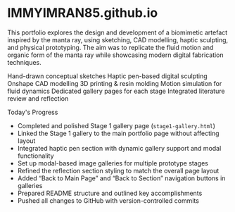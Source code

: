 # IMMYIMRAN85.github.io
This portfolio explores the design and development of a biomimetic artefact inspired by the manta ray, using sketching, CAD modelling, haptic sculpting, and physical prototyping. The aim was to replicate the fluid motion and organic form of the manta ray while showcasing modern digital fabrication techniques.

Hand-drawn conceptual sketches
Haptic pen-based digital sculpting
Onshape CAD modelling
3D printing & resin molding
Motion simulation for fluid dynamics
Dedicated gallery pages for each stage
Integrated literature review and reflection

Today's Progress

- Completed and polished Stage 1 gallery page (`stage1-gallery.html`)
- Linked the Stage 1 gallery to the main portfolio page without affecting layout
- Integrated haptic pen section with dynamic gallery support and modal functionality
- Set up modal-based image galleries for multiple prototype stages
- Refined the reflection section styling to match the overall page layout
- Added “Back to Main Page” and “Back to Section” navigation buttons in galleries
- Prepared README structure and outlined key accomplishments
- Pushed all changes to GitHub with version-controlled commits